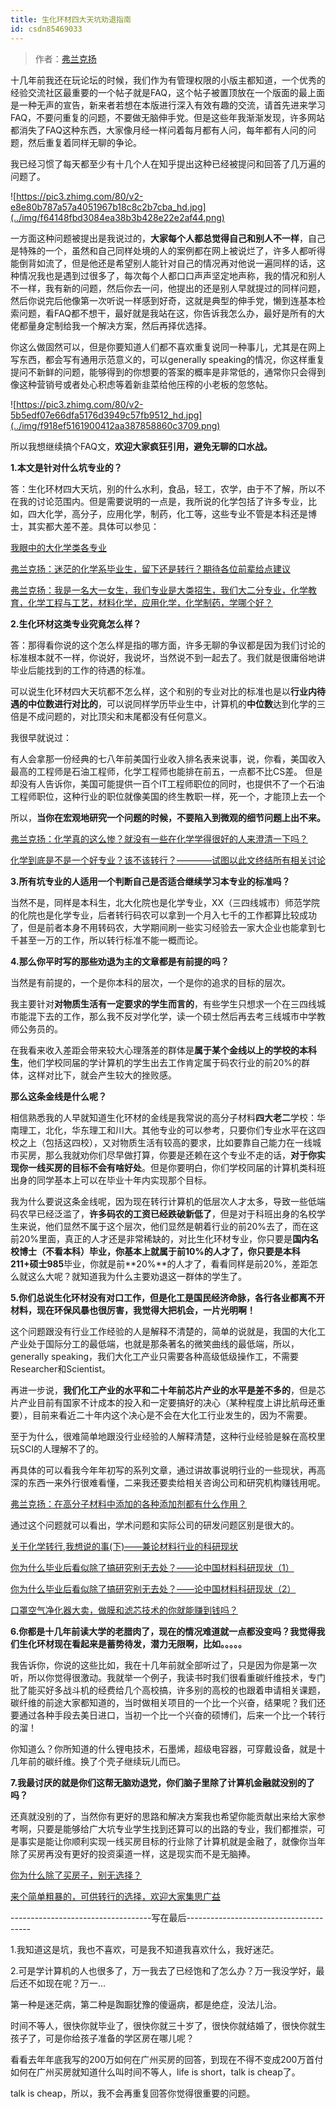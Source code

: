 ```yaml
---
title: 生化环材四大天坑劝退指南
id: csdn85469033
---
```


> 作者：[弗兰克扬](http://bestmajor.org/article/5c11f00d5f98db4fcc39a798)

十几年前我还在玩论坛的时候，我们作为有管理权限的小版主都知道，一个优秀的经验交流社区最重要的一个帖子就是FAQ，这个帖子被置顶放在一个版面的最上面是一种无声的宣告，新来者若想在本版进行深入有效有趣的交流，请首先进来学习FAQ，不要问重复的问题，不要做无脑伸手党。但是这些年我渐渐发现，许多网站都消失了FAQ这种东西，大家像月经一样问着每月都有人问，每年都有人问的问题，然后重复着同样无聊的争论。

我已经习惯了每天都至少有十几个人在知乎提出这种已经被提问和回答了几万遍的问题了。

![https://pic3.zhimg.com/80/v2-e8e80b787a57a4051967b18c8c2b7cba_hd.jpg](../img/f64148fbd3084ea38b3b428e22e2af44.png)

一方面这种问题被提出是我说过的，**大家每个人都总觉得自己和别人不一样**，自己是特殊的一个，虽然和自己同样处境的人的案例都在网上被说烂了，许多人都听得能倒背如流了，但是他还是希望别人能针对自己的情况再对他说一遍同样的话，这种情况我也是遇到过很多了，每次每个人都口口声声坚定地声称，我的情况和别人不一样，我有新的问题，然后你去一问，他提出的还是别人早就提过的同样问题，然后你说完后他像第一次听说一样感到好奇，这就是典型的伸手党，懒到连基本检索问题，看FAQ都不想干，最好就是我站在这，你告诉我怎么办，最好是所有的大佬都量身定制给我一个解决方案，然后再择优选择。

你这么做固然可以，但是你要知道人们都不喜欢重复说同一种事儿，尤其是在网上写东西，都会写有通用示范意义的，可以generally speaking的情况，你这样重复提问不新鲜的问题，能够得到的你想要的答案的概率是非常低的，通常你只会得到像这种营销号或者处心积虑等着新韭菜给他压榨的小老板的忽悠帖。

![https://pic3.zhimg.com/80/v2-5b5edf07e66dfa5176d3949c57fb9512_hd.jpg](../img/f918ef5161900412aa387858860c3709.png)

所以我想继续搞个FAQ文，**欢迎大家疯狂引用，避免无聊的口水战。**

**1.本文是针对什么坑专业的？**

答：生化环材四大天坑，别的什么水利，食品，轻工，农学，由于不了解，所以不在我的讨论范围内。但是需要说明的一点是，我所说的化学包括了许多专业，比如，四大化学，高分子，应用化学，制药，化工等，这些专业不管是本科还是博士，其实都大差不差。具体可以参见：

[我眼中的大化学类各专业](https://zhuanlan.zhihu.com/p/24537024)

[弗兰克扬：迷茫的化学系毕业生，留下还是转行？期待各位前辈给点建议](https://www.zhihu.com/question/30876014/answer/49815112)

[弗兰克扬：我是一名大一女生，我们专业是大类招生，我们大二分专业，化学教育，化学工程与工艺，材料化学，应用化学，化学制药，学哪个好？](https://www.zhihu.com/question/20922056/answer/24491038)

**2.生化环材这类专业究竟怎么样？**

答：那得看你说的这个怎么样是指的哪方面，许多无聊的争议都是因为我们讨论的标准根本就不一样，你说好，我说坏，当然说不到一起去了。我们就是很庸俗地讲毕业后能找到的工作的待遇的标准。

可以说生化环材四大天坑都不怎么样，这个和别的专业对比的标准也是以**行业内待遇的中位数进行对比的**，可以说同样学历毕业生中，计算机的**中位数**达到化学的三倍是不成问题的，对比顶尖和末尾都没有任何意义。

我很早就说过：

有人会拿那一份经典的七八年前美国行业收入排名表来说事，说，你看，美国收入最高的工程师是石油工程师，化学工程师也能排在前五，一点都不比CS差。
但是却没有人告诉你，美国可能提供一百个IT工程师职位的同时，也提供不了一个石油工程师职位，这种行业的职位就像美国的终生教职一样，死一个，才能顶上去一个

所以，**当你在宏观地研究一个问题的时候，不要陷入到微观的细节问题上出不来。**

[弗兰克扬：化学真的这么惨？就没有一些在化学学得很好的人来澄清一下吗？](https://www.zhihu.com/question/52727136/answer/133340737)

[化学到底是不是一个好专业？该不该转行？————试图以此文终结所有相关讨论](https://zhuanlan.zhihu.com/p/24395468)

**3.所有坑专业的人适用一个判断自己是否适合继续学习本专业的标准吗？**

当然不是，同样是本科生，北大化院也是化学专业，XX（三四线城市）师范学院的化院也是化学专业，后者转行码农可以拿到一个月入七千的工作都算比较成功了，但是前者本身不用转码农，大学期间刷一些实习经验去一家大企业也能拿到七千甚至一万的工作，所以转行标准不能一概而论。

**4.那么你平时写的那些劝退为主的文章都是有前提的吗？**

当然是有前提的，一个是你本科的层次，一个是你的追求的目标的层次。

我主要针对**对物质生活有一定要求的学生而言的**，有些学生只想求一个在三四线城市能混下去的工作，那么我不反对学化学，读一个硕士然后再去考三线城市中学教师公务员的。

在我看来收入差距会带来较大心理落差的群体是**属于某个金线以上的学校的本科生**，他们学校同届的学计算机的学生出去工作肯定属于码农行业的前20%的群体，这样对比下，就会产生较大的挫败感。

**那么这条金线是什么呢？**

相信熟悉我的人早就知道生化环材的金线是我常说的高分子材料**四大老二**学校：华南理工，北化，华东理工和川大。其他专业的可以参考，只要你们专业水平在这四校之上（包括这四校），又对物质生活有较高的要求，比如要靠自己能力在一线城市买房，那么我就劝你们尽早做打算，你要是还赖在这个专业不走的话，**对于你实现你一线买房的目标不会有啥好处**。但是你要明白，你们学校同届的计算机类科班出身的同学基本上可以在毕业十年内实现那个目标。

我为什么要说这条金线呢，因为现在转行计算机的低层次人才太多，导致一些低端码农早已经泛滥了，**许多码农的工资已经跌破新低了**，但是对于科班出身的名校学生来说，他们显然不属于这个层次，他们显然是朝着行业的前20%去了，而在这前20%里面，真正的人才还是非常稀缺的，对比生化环材专业，你只要是**国内名校博士（不看本科）毕业，你基本上就属于前10%**的人才了，你只要是**本科211+硕士985**毕业，你就是前**20%**的人才了，看看同样是前20%，差距怎么就这么大呢？就知道我为什么主要劝退这一群体的学生了。

**5.你们总说生化环材没有对口工作，但是化工是国民经济命脉，各行各业都离不开材料，现在环保风暴也很厉害，我觉得大把机会，一片光明啊！**

这个问题跟没有行业工作经验的人是解释不清楚的，简单的说就是，我国的大化工产业处于国际分工的最低端，也就是那条著名的微笑曲线的最低端，所以，generally speaking，我们大化工产业只需要各种高级低级操作工，不需要Researcher和Scientist。

再进一步说，**我们化工产业的水平和二十年前芯片产业的水平是差不多的**，但是芯片产业目前有国家不计成本的投入和一定要搞好的决心（某种程度上讲比航母还重要），目前来看近二十年内这个决心是不会在大化工行业发生的，因为不需要。

至于为什么，很难简单地跟没行业经验的人解释清楚，这种行业经验是躲在高校里玩SCI的人理解不了的。

再具体的可以看我今年年初写的系列文章，通过讲故事说明行业的一些现状，再高深的东西一来外行很难看懂，二来我还要卖给相关咨询公司和研究机构赚钱用呢。

[弗兰克扬：在高分子材料中添加的各种添加剂都有什么作用？](https://www.zhihu.com/question/29682014/answer/47512646)

通过这个问题就可以看出，学术问题和实际公司的研发问题区别是很大的。

[关于化学转行,我想说的事(下)——兼论材料行业的科研现状](https://zhuanlan.zhihu.com/p/24495037)

[你为什么毕业后看似除了搞研究别无去处？——论中国材料科研现状（1）](https://zhuanlan.zhihu.com/p/24502336)

[你为什么毕业后看似除了搞研究别无去处？——论中国材料科研现状（2）](https://zhuanlan.zhihu.com/p/24509599)

[口罩空气净化器大卖，做膜和滤芯技术的你就能赚到钱吗？](https://zhuanlan.zhihu.com/p/24588838)

**6.你都是十几年前读大学的老腊肉了，现在的情况难道就一点都没变吗？我觉得我们生化环材现在看起来是蓄势待发，潜力无限啊，比如。。。。。**

我告诉你，你说的这些比如，我在十几年前就全部听过了，只是因为你是第一次听，所以你觉得很激动。我就举一个例子，我读书时我们很看重碳纤维技术，专门批了能买好多战斗机的经费给几个高校搞，许多别的高校的也跟着申请相关课题，碳纤维的前途大家都知道的，当时做相关项目的一个比一个兴奋，结果呢？我们还要通过各种手段去美日进口，当初一个比一个兴奋的硕博们，后来一个比一个转行的溜！

你知道么？你所知道的什么锂电技术，石墨烯，超级电容器，可穿戴设备，就是十几年前的碳纤维。换了个壳子继续玩儿而已。

**7.我最讨厌的就是你们这帮无脑劝退党，你们脑子里除了计算机金融就没别的了吗？**

还真就没别的了，当然你有更好的思路和解决方案我也希望你能贡献出来给大家参考啊，只要是能够给广大坑专业学生找到还算可以的出路的专业，我们都推崇，可是事实是能让你顺利实现一线买房目标的行业除了计算机就是金融了，就像你当年除了买房再没有更好的投资渠道一样，这是现实而不是无脑捧。

[你为什么除了买房子，别无选择？](https://zhuanlan.zhihu.com/p/24597255)

[来个简单粗暴的，可供转行的选择，欢迎大家集思广益](https://zhuanlan.zhihu.com/p/24518289)

-----------------------------------写在最后---------------------------------------

1.我知道这是坑，我也不喜欢，可是我不知道我喜欢什么，我好迷茫。

2.可是学计算机的人也很多了，万一我去了已经饱和了怎么办？万一我没学好，最后还不如现在呢？万一…

第一种是迷茫病，第二种是踟蹰犹豫的傻逼病，都是绝症，没法儿治。

时间不等人，很快你就毕业了，很快你就三十岁了，很快你就结婚了，很快你就生孩子了，可是你给孩子准备的学区房在哪儿呢？

看看去年年底我写的200万如何在广州买房的回答，到现在不得不变成200万首付如何在广州买房就知道什么叫时间不等人，life is short，talk is cheap了。

talk is cheap，所以，我不会再重复回答你觉得很重要的问题。
